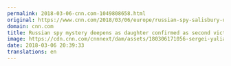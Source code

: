 ```yaml
---
permalink: 2018-03-06-cnn.com-1049808658.html
original: https://www.cnn.com/2018/03/06/europe/russian-spy-salisbury-uk-investigation-intl/index.html
domain: cnn.com
title: Russian spy mystery deepens as daughter confirmed as second victim
image: https://cdn.cnn.com/cnnnext/dam/assets/180306171056-sergei-yulia-skripal-split-super-tease.jpg
date: 2018-03-06 20:39:33
translations: en
---
```


